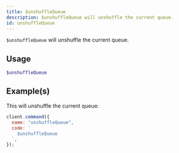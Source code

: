 ```yaml
---
title: $unshuffleQueue
description: $unshuffleQueue will unshuffle the current queue.
id: unshuffleQueue
---
```


`$unshuffleQueue` will unshuffle the current queue.

## Usage

```php
$unshuffleQueue
```

## Example(s)

This will unshuffle the current queue:

```javascript
client.command({
  name: "unshuffleQueue",
  code: `
    $unshuffleQueue
  `,
});
```
